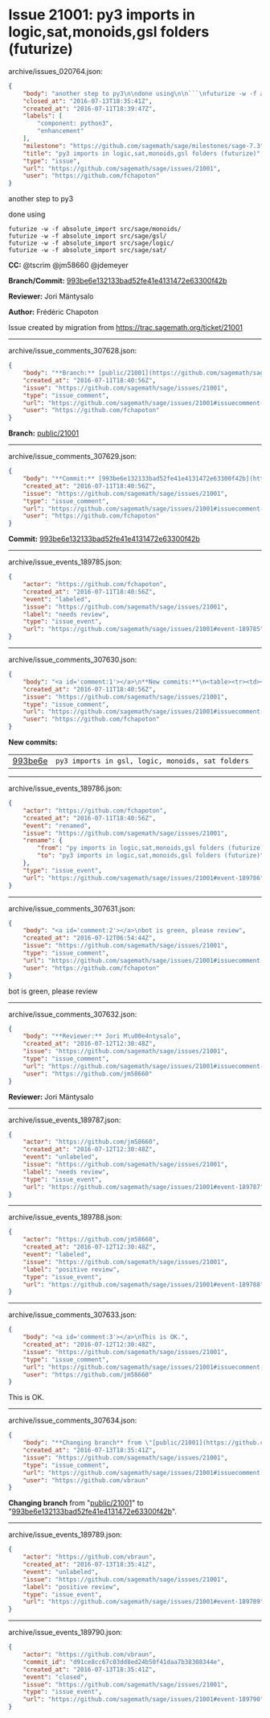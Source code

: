 # Issue 21001: py3 imports in logic,sat,monoids,gsl folders (futurize)

archive/issues_020764.json:
```json
{
    "body": "another step to py3\n\ndone using\n\n```\nfuturize -w -f absolute_import src/sage/monoids/\nfuturize -w -f absolute_import src/sage/gsl/\nfuturize -w -f absolute_import src/sage/logic/\nfuturize -w -f absolute_import src/sage/sat/\n```\n\n\n**CC:**  @tscrim @jm58660 @jdemeyer\n\n**Branch/Commit:** [993be6e132133bad52fe41e4131472e63300f42b](https://github.com/sagemath/sagetrac-mirror/commit/993be6e132133bad52fe41e4131472e63300f42b)\n\n**Reviewer:** Jori M\u00e4ntysalo\n\n**Author:** Fr\u00e9d\u00e9ric Chapoton\n\nIssue created by migration from https://trac.sagemath.org/ticket/21001\n\n",
    "closed_at": "2016-07-13T18:35:41Z",
    "created_at": "2016-07-11T18:39:47Z",
    "labels": [
        "component: python3",
        "enhancement"
    ],
    "milestone": "https://github.com/sagemath/sage/milestones/sage-7.3",
    "title": "py3 imports in logic,sat,monoids,gsl folders (futurize)",
    "type": "issue",
    "url": "https://github.com/sagemath/sage/issues/21001",
    "user": "https://github.com/fchapoton"
}
```
another step to py3

done using

```
futurize -w -f absolute_import src/sage/monoids/
futurize -w -f absolute_import src/sage/gsl/
futurize -w -f absolute_import src/sage/logic/
futurize -w -f absolute_import src/sage/sat/
```


**CC:**  @tscrim @jm58660 @jdemeyer

**Branch/Commit:** [993be6e132133bad52fe41e4131472e63300f42b](https://github.com/sagemath/sagetrac-mirror/commit/993be6e132133bad52fe41e4131472e63300f42b)

**Reviewer:** Jori Mäntysalo

**Author:** Frédéric Chapoton

Issue created by migration from https://trac.sagemath.org/ticket/21001





---

archive/issue_comments_307628.json:
```json
{
    "body": "**Branch:** [public/21001](https://github.com/sagemath/sagetrac-mirror/tree/public/21001)",
    "created_at": "2016-07-11T18:40:56Z",
    "issue": "https://github.com/sagemath/sage/issues/21001",
    "type": "issue_comment",
    "url": "https://github.com/sagemath/sage/issues/21001#issuecomment-307628",
    "user": "https://github.com/fchapoton"
}
```

**Branch:** [public/21001](https://github.com/sagemath/sagetrac-mirror/tree/public/21001)



---

archive/issue_comments_307629.json:
```json
{
    "body": "**Commit:** [993be6e132133bad52fe41e4131472e63300f42b](https://github.com/sagemath/sagetrac-mirror/commit/993be6e132133bad52fe41e4131472e63300f42b)",
    "created_at": "2016-07-11T18:40:56Z",
    "issue": "https://github.com/sagemath/sage/issues/21001",
    "type": "issue_comment",
    "url": "https://github.com/sagemath/sage/issues/21001#issuecomment-307629",
    "user": "https://github.com/fchapoton"
}
```

**Commit:** [993be6e132133bad52fe41e4131472e63300f42b](https://github.com/sagemath/sagetrac-mirror/commit/993be6e132133bad52fe41e4131472e63300f42b)



---

archive/issue_events_189785.json:
```json
{
    "actor": "https://github.com/fchapoton",
    "created_at": "2016-07-11T18:40:56Z",
    "event": "labeled",
    "issue": "https://github.com/sagemath/sage/issues/21001",
    "label": "needs review",
    "type": "issue_event",
    "url": "https://github.com/sagemath/sage/issues/21001#event-189785"
}
```



---

archive/issue_comments_307630.json:
```json
{
    "body": "<a id='comment:1'></a>\n**New commits:**\n<table><tr><td><a href=\"https://github.com/sagemath/sagetrac-mirror/commit/993be6e132133bad52fe41e4131472e63300f42b\">993be6e</a></td><td><code>py3 imports in gsl, logic, monoids, sat folders</code></td></tr></table>\n",
    "created_at": "2016-07-11T18:40:56Z",
    "issue": "https://github.com/sagemath/sage/issues/21001",
    "type": "issue_comment",
    "url": "https://github.com/sagemath/sage/issues/21001#issuecomment-307630",
    "user": "https://github.com/fchapoton"
}
```

<a id='comment:1'></a>
**New commits:**
<table><tr><td><a href="https://github.com/sagemath/sagetrac-mirror/commit/993be6e132133bad52fe41e4131472e63300f42b">993be6e</a></td><td><code>py3 imports in gsl, logic, monoids, sat folders</code></td></tr></table>




---

archive/issue_events_189786.json:
```json
{
    "actor": "https://github.com/fchapoton",
    "created_at": "2016-07-11T18:40:56Z",
    "event": "renamed",
    "issue": "https://github.com/sagemath/sage/issues/21001",
    "rename": {
        "from": "py imports in logic,sat,monoids,gsl folders (futurize)",
        "to": "py3 imports in logic,sat,monoids,gsl folders (futurize)"
    },
    "type": "issue_event",
    "url": "https://github.com/sagemath/sage/issues/21001#event-189786"
}
```



---

archive/issue_comments_307631.json:
```json
{
    "body": "<a id='comment:2'></a>\nbot is green, please review",
    "created_at": "2016-07-12T06:54:44Z",
    "issue": "https://github.com/sagemath/sage/issues/21001",
    "type": "issue_comment",
    "url": "https://github.com/sagemath/sage/issues/21001#issuecomment-307631",
    "user": "https://github.com/fchapoton"
}
```

<a id='comment:2'></a>
bot is green, please review



---

archive/issue_comments_307632.json:
```json
{
    "body": "**Reviewer:** Jori M\u00e4ntysalo",
    "created_at": "2016-07-12T12:30:48Z",
    "issue": "https://github.com/sagemath/sage/issues/21001",
    "type": "issue_comment",
    "url": "https://github.com/sagemath/sage/issues/21001#issuecomment-307632",
    "user": "https://github.com/jm58660"
}
```

**Reviewer:** Jori Mäntysalo



---

archive/issue_events_189787.json:
```json
{
    "actor": "https://github.com/jm58660",
    "created_at": "2016-07-12T12:30:48Z",
    "event": "unlabeled",
    "issue": "https://github.com/sagemath/sage/issues/21001",
    "label": "needs review",
    "type": "issue_event",
    "url": "https://github.com/sagemath/sage/issues/21001#event-189787"
}
```



---

archive/issue_events_189788.json:
```json
{
    "actor": "https://github.com/jm58660",
    "created_at": "2016-07-12T12:30:48Z",
    "event": "labeled",
    "issue": "https://github.com/sagemath/sage/issues/21001",
    "label": "positive review",
    "type": "issue_event",
    "url": "https://github.com/sagemath/sage/issues/21001#event-189788"
}
```



---

archive/issue_comments_307633.json:
```json
{
    "body": "<a id='comment:3'></a>\nThis is OK.",
    "created_at": "2016-07-12T12:30:48Z",
    "issue": "https://github.com/sagemath/sage/issues/21001",
    "type": "issue_comment",
    "url": "https://github.com/sagemath/sage/issues/21001#issuecomment-307633",
    "user": "https://github.com/jm58660"
}
```

<a id='comment:3'></a>
This is OK.



---

archive/issue_comments_307634.json:
```json
{
    "body": "**Changing branch** from \"[public/21001](https://github.com/sagemath/sagetrac-mirror/tree/public/21001)\" to \"[993be6e132133bad52fe41e4131472e63300f42b](https://github.com/sagemath/sagetrac-mirror/commit/993be6e132133bad52fe41e4131472e63300f42b)\".",
    "created_at": "2016-07-13T18:35:41Z",
    "issue": "https://github.com/sagemath/sage/issues/21001",
    "type": "issue_comment",
    "url": "https://github.com/sagemath/sage/issues/21001#issuecomment-307634",
    "user": "https://github.com/vbraun"
}
```

**Changing branch** from "[public/21001](https://github.com/sagemath/sagetrac-mirror/tree/public/21001)" to "[993be6e132133bad52fe41e4131472e63300f42b](https://github.com/sagemath/sagetrac-mirror/commit/993be6e132133bad52fe41e4131472e63300f42b)".



---

archive/issue_events_189789.json:
```json
{
    "actor": "https://github.com/vbraun",
    "created_at": "2016-07-13T18:35:41Z",
    "event": "unlabeled",
    "issue": "https://github.com/sagemath/sage/issues/21001",
    "label": "positive review",
    "type": "issue_event",
    "url": "https://github.com/sagemath/sage/issues/21001#event-189789"
}
```



---

archive/issue_events_189790.json:
```json
{
    "actor": "https://github.com/vbraun",
    "commit_id": "d91ce8cc67c03dd8ed24b50f41daa7b38308344e",
    "created_at": "2016-07-13T18:35:41Z",
    "event": "closed",
    "issue": "https://github.com/sagemath/sage/issues/21001",
    "type": "issue_event",
    "url": "https://github.com/sagemath/sage/issues/21001#event-189790"
}
```
